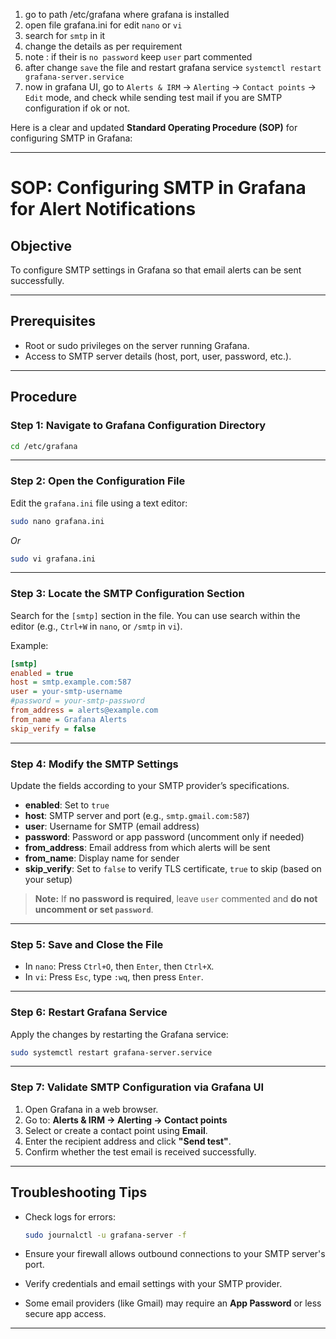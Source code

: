 1. go to path /etc/grafana where grafana is installed
2. open file grafana.ini for edit `nano` or `vi`
3. search for `smtp` in it
4. change the details as per requirement
5. note : if their is `no password` keep `user` part commented
6. after change `save` the file and restart grafana service `systemctl restart grafana-server.service`
7. now in grafana UI, go to `Alerts & IRM` -> `Alerting` -> `Contact points` -> `Edit` mode, and check while sending test mail if you are SMTP configuration if ok or not.


Here is a clear and updated **Standard Operating Procedure (SOP)** for configuring SMTP in Grafana:

---

# **SOP: Configuring SMTP in Grafana for Alert Notifications**

## **Objective**

To configure SMTP settings in Grafana so that email alerts can be sent successfully.

---

## **Prerequisites**

* Root or sudo privileges on the server running Grafana.
* Access to SMTP server details (host, port, user, password, etc.).

---

## **Procedure**

### **Step 1: Navigate to Grafana Configuration Directory**

```bash
cd /etc/grafana
```

---

### **Step 2: Open the Configuration File**

Edit the `grafana.ini` file using a text editor:

```bash
sudo nano grafana.ini
```

*Or*

```bash
sudo vi grafana.ini
```

---

### **Step 3: Locate the SMTP Configuration Section**

Search for the `[smtp]` section in the file. You can use search within the editor (e.g., `Ctrl+W` in `nano`, or `/smtp` in `vi`).

Example:

```ini
[smtp]
enabled = true
host = smtp.example.com:587
user = your-smtp-username
#password = your-smtp-password
from_address = alerts@example.com
from_name = Grafana Alerts
skip_verify = false
```

---

### **Step 4: Modify the SMTP Settings**

Update the fields according to your SMTP provider’s specifications.

* **enabled**: Set to `true`
* **host**: SMTP server and port (e.g., `smtp.gmail.com:587`)
* **user**: Username for SMTP (email address)
* **password**: Password or app password (uncomment only if needed)
* **from\_address**: Email address from which alerts will be sent
* **from\_name**: Display name for sender
* **skip\_verify**: Set to `false` to verify TLS certificate, `true` to skip (based on your setup)

> **Note:** If **no password is required**, leave `user` commented and **do not uncomment or set `password`**.

---

### **Step 5: Save and Close the File**

* In `nano`: Press `Ctrl+O`, then `Enter`, then `Ctrl+X`.
* In `vi`: Press `Esc`, type `:wq`, then press `Enter`.

---

### **Step 6: Restart Grafana Service**

Apply the changes by restarting the Grafana service:

```bash
sudo systemctl restart grafana-server.service
```

---

### **Step 7: Validate SMTP Configuration via Grafana UI**

1. Open Grafana in a web browser.
2. Go to:
   **Alerts & IRM → Alerting → Contact points**
3. Select or create a contact point using **Email**.
4. Enter the recipient address and click **"Send test"**.
5. Confirm whether the test email is received successfully.

---

## **Troubleshooting Tips**

* Check logs for errors:

  ```bash
  sudo journalctl -u grafana-server -f
  ```
* Ensure your firewall allows outbound connections to your SMTP server's port.
* Verify credentials and email settings with your SMTP provider.
* Some email providers (like Gmail) may require an **App Password** or less secure app access.

---

